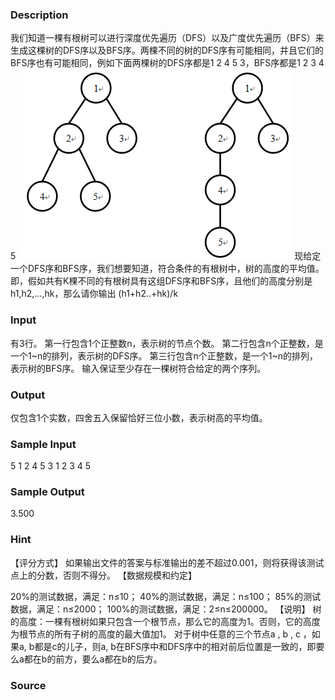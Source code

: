 
### Description
我们知道一棵有根树可以进行深度优先遍历（DFS）以及广度优先遍历（BFS）来生成这棵树的DFS序以及BFS序。两棵不同的树的DFS序有可能相同，并且它们的BFS序也有可能相同，例如下面两棵树的DFS序都是1 2 4 5 3，BFS序都是1 2 3 4 5
![](/JudgeOnline/upload/201307/aa.png)
现给定一个DFS序和BFS序，我们想要知道，符合条件的有根树中，树的高度的平均值。即，假如共有K棵不同的有根树具有这组DFS序和BFS序，且他们的高度分别是h1,h2,...,hk，那么请你输出
(h1+h2..+hk)/k 
### Input
有3行。 
第一行包含1个正整数n，表示树的节点个数。 
第二行包含n个正整数，是一个1~n的排列，表示树的DFS序。 
第三行包含n个正整数，是一个1~n的排列，表示树的BFS序。 
输入保证至少存在一棵树符合给定的两个序列。 
### Output
仅包含1个实数，四舍五入保留恰好三位小数，表示树高的平均值。 
### Sample Input

5 
1 2 4 5 3 
1 2 3 4 5


### Sample Output
3.500
### Hint
【评分方式】
如果输出文件的答案与标准输出的差不超过0.001，则将获得该测试点上的分数，否则不得分。
【数据规模和约定】

20%的测试数据，满足：n≤10；
40%的测试数据，满足：n≤100；
85%的测试数据，满足：n≤2000；
100%的测试数据，满足：2≤n≤200000。
【说明】
树的高度：一棵有根树如果只包含一个根节点，那么它的高度为1。否则，它的高度为根节点的所有子树的高度的最大值加1。
对于树中任意的三个节点a , b , c ，如果a, b都是c的儿子，则a, b在BFS序中和DFS序中的相对前后位置是一致的，即要么a都在b的前方，要么a都在b的后方。
### Source
